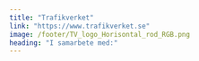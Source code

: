 ```yaml
---
title: "Trafikverket"
link: "https://www.trafikverket.se"
image: /footer/TV_logo_Horisontal_rod_RGB.png
heading: "I samarbete med:"
---
```

